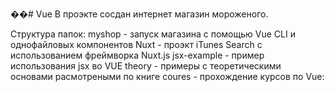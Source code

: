 ��# Vue
В проэкте сосдан интернет магазин мороженого.

Структура папок:
    myshop - запуск магазина с помощью Vue CLI и однофайловых компонентов
    Nuxt - проэкт iTunes Search с использованием фреймворка Nuxt.js
    jsx-example - пример использования jsx во VUE
    theory - примеры с теоретическими основами расмотреными по книге
    coures - прохождение курсов по Vue:
        